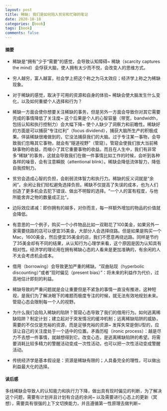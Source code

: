 ```yaml
---
layout: post
title: 稀缺: 我们是如何陷入贫穷和忙碌的笔记
date: 2020-10-18
categories: [book]
tags: [book]
comments: false
---
```



#### 摘要

- 稀缺是“拥有”少于“需要”的感觉，会导致认知障碍~ 稀缺（scarcity captures the mind）会俘获大脑，使人拥有太少而不悦，会改变人的思维方式。

- 穷人越穷，富人越富，社会学上把这个称之为马太效应；经济学上称之为稀缺现象。
- 对于稀缺的感觉，取决于可用的资源和自身的体验~ 稀缺会使大脑发生什么变化，以及如何重塑个人选择和行为？
- 稀缺一方面会使你想要关注稀缺的事务，但是另外一方面会导致你对其它需要完成的事情降低了关注度~ 这个后果是个人的心智容量（带宽，bandwidth，包括认知和执行控制力）会大幅下降~ 使个人缺少了洞察力和前瞻性。稀缺好的方面是可以捕获“专注红利”（focus dividend），捕获大脑所生产的积极成果。佯装稀缺很难做到的，它没法捕获我们的大脑。过于专注某一事物，会导致我们忽略其它事物，就会有“隧道视野”（管窥）。管窥会使我们放大当前稀缺事物的收益，而缩小了其它重要事物的收益。而且在人生中，我们有非常多“稀缺”的事务，这就会导致我们在做一件事情比如工作的时候，会听到各种各样的噪音，会有注意瞬脱（attentional blink）。稀缺会降低流体智力，降低自我控制力。
- 贫穷会造成心智的负担，会削弱流体智力和执行力。稀缺的反义词就是“余闲”。余闲让我们轻松避免选择负担。稀缺不仅提高了失误的成本，也为人们创造了更多机会去犯下错误、做出不明智的选择。“一个人的富有程度，与他所能舍弃之物的数量成正比”。
- 边际效应递减：即你拥有的越多，对你而言，每一样额外增加的物品的价值就会降低。
- 有意思的一个例子，购买一个小件物品比如一双鞋花了100美金，如果另外一家需要绕路的店可以便宜35美金，大部分人会选择绕路。但是如果是购买一个Mac，1600美金，然后便宜35美金的店，我们不愿意再绕远路。同样是节约了35美金却有不同的结果，从认知行为心理学来看，这个原因是因为认知具有相对性。经济学的理论用在拥有稀缺心态的人看来是更加准确的，有余闲的人不太会考虑机会成本。
- 借用（borrowing）会导致更加严重的稀缺。“双曲贴现（hyperbolic discounting）”或者“现时偏见（present bias）”：将未来的利益作为代价，过高地估计即刻的利益。
- 稀缺导致的严重问题就是会让重要但是不紧急的事情一直没有推进，这种短视，是我们为了解决眼下的难题而极度专注的时候，就无法有效地规划未来。管窥心态会限制每一个人的视野。
- 为什么我们会陷入稀缺的陷阱？管窥心态导致了我们的借用行为。如何逃离稀缺陷阱？制定计划；建立起对于突发情况的缓冲机制；远离稀缺陷阱的威胁，需要的不仅仅是充裕的资源，而是足够充裕的资源~ 发挥失常是倒U型的，应该让自己的关注度处于一个适中的位置。矛盾历程（ironic process）：越是尽力不去想一件事情，就越想得到它。改变心态，是逃离稀缺陷阱的希望。将需要消耗比较多精力的警醒活动变成一次性活动，也可以把一次性活动变成警醒活动。
- 传统经济学是基本假设是：资源是稀缺有限的；人具备完全的理性，可以做出利益最大化的选择。



#### 读后感

多线稀缺会导致人的认知能力和执行力下降，做出具有现时偏见的判断，为了解决这个问题，需要有计划并且计划有合适的余闲~ 以及需要进行心态上的更新（冥想），需要具有很强的上下文切换能力，并且遵循第一性原理去做判断~ 